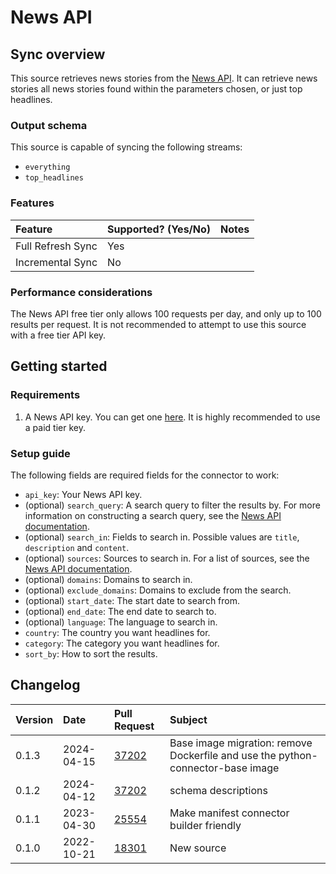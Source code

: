 # News API

## Sync overview

This source retrieves news stories from the [News API](https://newsapi.org/).
It can retrieve news stories all news stories found within the parameters
chosen, or just top headlines.

### Output schema

This source is capable of syncing the following streams:

* `everything`
* `top_headlines`

### Features

| Feature           | Supported? \(Yes/No\) | Notes |
|:------------------|:----------------------|:------|
| Full Refresh Sync | Yes                   |       |
| Incremental Sync  | No                    |       |

### Performance considerations

The News API free tier only allows 100 requests per day, and only up to 100
results per request. It is not recommended to attempt to use this source with
a free tier API key.

## Getting started

### Requirements

1. A News API key. You can get one [here](https://newsapi.org/). It is
   highly recommended to use a paid tier key.

### Setup guide

The following fields are required fields for the connector to work:

- `api_key`: Your News API key.
- (optional) `search_query`: A search query to filter the results by. For more
  information on constructing a search query, see the
  [News API documentation](https://newsapi.org/docs/endpoints/everything).
- (optional) `search_in`: Fields to search in. Possible values are `title`,
  `description` and `content`.
- (optional) `sources`: Sources to search in. For a list of sources, see the
  [News API documentation](https://newsapi.org/sources).
- (optional) `domains`: Domains to search in.
- (optional) `exclude_domains`: Domains to exclude from the search.
- (optional) `start_date`: The start date to search from.
- (optional) `end_date`: The end date to search to.
- (optional) `language`: The language to search in.
- `country`: The country you want headlines for.
- `category`: The category you want headlines for.
- `sort_by`: How to sort the results.

## Changelog

| Version | Date       | Pull Request                                             | Subject    |
|:--------|:-----------|:---------------------------------------------------------|:-----------|
| 0.1.3 | 2024-04-15 | [37202](https://github.com/airbytehq/airbyte/pull/37202) | Base image migration: remove Dockerfile and use the python-connector-base image |
| 0.1.2 | 2024-04-12 | [37202](https://github.com/airbytehq/airbyte/pull/37202) | schema descriptions |
| 0.1.1   | 2023-04-30 | [25554](https://github.com/airbytehq/airbyte/pull/25554) | Make manifest connector builder friendly |
| 0.1.0   | 2022-10-21 | [18301](https://github.com/airbytehq/airbyte/pull/18301) | New source |
